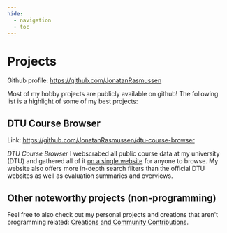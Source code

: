 ```yaml
---
hide:
  - navigation
  - toc
---
```


# Projects

Github profile: <https://github.com/JonatanRasmussen>

Most of my hobby projects are publicly available on github! The following list is a highlight of some of my best projects:

## DTU Course Browser

Link: <https://github.com/JonatanRasmussen/dtu-course-browser>

*DTU Course Browser* I webscrabed all public course data at my university (DTU) and gathered all of it [on a single website](https://dtucourseanalyzer.pythonanywhere.com/) for anyone to browse. My website also offers more in-depth search filters than the official DTU websites as well as evaluation summaries and overviews.

## Other noteworthy projects (non-programming)

Feel free to also check out my personal projects and creations that aren't programming related: [Creations and Community Contributions](projects_other.md).
